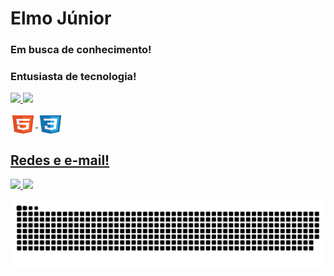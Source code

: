 # Elmo Júnior

### Em busca de conhecimento!
### Entusiasta de tecnologia!

<div>

<a href="https://github.com/Elmo-Jr">
<img height="180em" src="https://github-readme-stats.vercel.app/api?username=Elmo-Jr&show_icons=true&theme=dracula&include_all_commits=true&count_private=true"/>
<img height="180em" src="https://github-readme-stats.vercel.app/api/top-langs/?username=Elmo-Jr&layout=compact&langs_count=6&theme=dracula"/>

</div>


<div style="display: inline_block">

<br>

<img align="center" alt="HTML" height="30" width="40" src="https://raw.githubusercontent.com/devicons/devicon/master/icons/html5/html5-original.svg">
<img align="center" alt="CSS" height="30" width="40" src="https://raw.githubusercontent.com/devicons/devicon/master/icons/css3/css3-original.svg">

<br>

</div>


## Redes e e-mail!


<div>

<a href="fco.elmo.jr@gmail.com">
<img src="https://img.shields.io/badge/-Gmail-%23333?style=for-the-badge&logo=gmail&logoColor=white" target="_blank">
</a>

<a href="https://www.linkedin.com/in/elmo-júnior">
<img src="https://img.shields.io/badge/-LinkedIn-%230077B5?style=for-the-badge&logo=linkedin&logoColor=white" target="_blank">
</a>

![snake gif](https://github.com/Elmo-Jr/Elmo-Jr/blob/output/github-contribution-grid-snake.svg)

</div>
